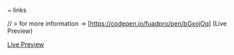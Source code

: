 
~ links

// > for more information -> [https://codepen.io/fuadpro/pen/bGxojOq] (Live Preview)

<a href="https://codepen.io/fuadpro/pen/bGxojOq" target="_blank">Live Preview</a><br>
